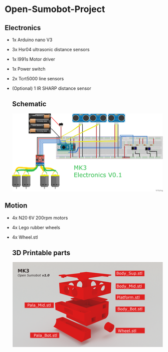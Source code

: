 # Open-Sumobot-Project
## Electronics
* 1x Arduino nano V3
* 3x Hsr04 ultrasonic distance sensors
* 1x l991s Motor driver
* 1x Power switch
* 2x Tcrt5000 line sensors
* (Optional) 1 IR SHARP distance sensor
  ## Schematic

  ![electronics](Electronics\Electrical_Scheme_0.1.png)


## Motion
* 4x N20 6V 200rpm motors
* 4x Lego rubber wheels
* 4x Wheel.stl

  ## 3D Printable parts
  ![hw](3D_Printable_Files/image0001.png)
